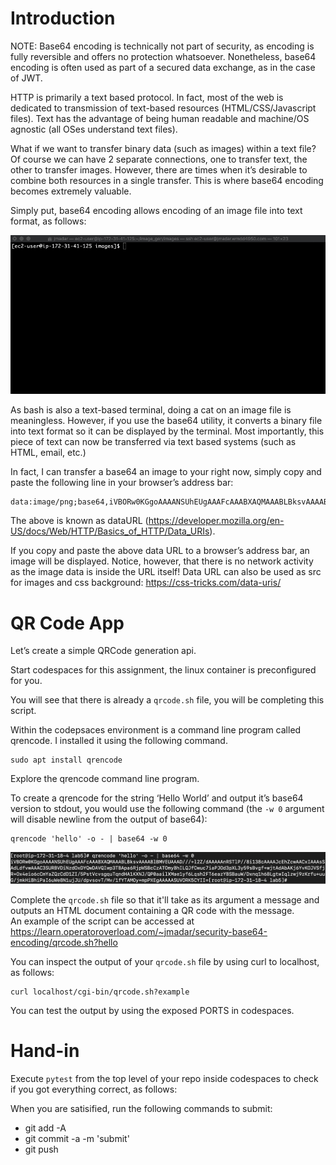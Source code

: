 # Introduction

NOTE: Base64 encoding is technically not part of security, as encoding is
fully reversible and offers no protection whatsoever.  Nonetheless, base64
encoding is often used as part of a secured data exchange, as in the case of
JWT.

HTTP is primarily a text based protocol.  In fact, most of the web is dedicated to
transmission of text-based resources (HTML/CSS/Javascript files).  Text has the
advantage of being human readable and machine/OS agnostic (all OSes understand text
files).

What if we want to transfer binary data (such as images) within a text file?  Of
course we can  have 2 separate connections, one to transfer text, the other to
transfer images.  However, there are times when it’s desirable to combine both
resources in a single transfer.  This is where base64 encoding becomes extremely
valuable.

Simply put, base64 encoding allows encoding of an image file into text format,
as follows:

![encoding with base64](images/image2.gif)

As bash is also a text-based terminal, doing a cat on an image file is meaningless.
However, if you use the base64 utility, it converts a binary file into text format
so it can be displayed by the terminal.  Most importantly, this piece of text can
now be transferred via text based systems (such as HTML, email, etc.)

In fact, I can transfer a base64 an image to your right now, simply copy and paste
the following line in your browser’s address bar:

```
data:image/png;base64,iVBORw0KGgoAAAANSUhEUgAAAFcAAABXAQMAAABLBksvAAAABlBMVEUAAAD///+l2Z/dAAAAAnRSTlP//8i138cAAAAJcEhZcwAACxIAAAsSAdLdfvwAAAC0SURBVDiNzdOxDcQgDAVQRym8BBJrpPNKsABhtHRZIxILkI4CxWdyp0tDnPKO6jUI+9sAXwf+whnAQQWwineujurMqhcT0Dh88CxXnuyLeTBXv141dC31+9V8e+laTsYrk64zbg5hKFbxARxpc6R5L3WQFlbNByRexkisugZMedLc6qcxolUsOQSpTXXLs6SDVMvsyhjPdxWHKbVIVfsCn327c5svv3O487m3JpBV/Ku/1vcLMG2tBhEoXH0AAAAASUVORK5CYII=
```

The above is known as dataURL
(https://developer.mozilla.org/en-US/docs/Web/HTTP/Basics_of_HTTP/Data_URIs).  

If you copy and paste the above data URL to a browser’s address bar, an image
will be displayed.  Notice, however, that there is no network activity as the image
data is inside the URL itself!  Data URL can also be used as src for images and
css background:  https://css-tricks.com/data-uris/

# QR Code App

Let’s create a simple QRCode generation api.  

Start codespaces for this assignment, the linux container is preconfigured for you.

You will see that there is already a `qrcode.sh` file, you will be completing this 
script.

Within the codepsaces environment is a command line program called qrencode.  I 
installed it using the following command.

```
sudo apt install qrencode
```

Explore the qrencode command line program. 

To create a qrencode for the string ‘Hello World’ and output it’s base64 version
to stdout, you would use the following command (the `-w 0` argument will disable
newline from the output of base64):

```
qrencode 'hello' -o - | base64 -w 0
```
![encoding with base64](images/image1.png)

Complete the `qrcode.sh` file so that it'll take as its argument a message and 
outputs an HTML document containing a QR code with the message.  
An example of the script can be accessed at
https://learn.operatoroverload.com/~jmadar/security-base64-encoding/qrcode.sh?hello 

You can inspect the output of your `qrcode.sh` file by using curl to localhost, 
as follows:

```
curl localhost/cgi-bin/qrcode.sh?example
```

You can test the output by using the exposed PORTS in codespaces.

# Hand-in

Execute `pytest` from the top level of your repo inside codespaces
to check if you got everything correct, as follows:

When you are satisified, run the following commands to submit:

  - git add -A
  - git commit -a -m 'submit'
  - git push

